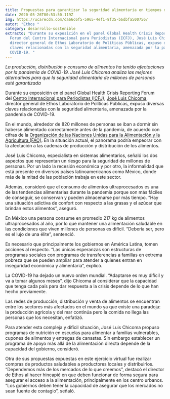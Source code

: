 ```yaml
---
title: Propuestas para garantizar la seguridad alimentaria en tiempos de COVID-19
date: 2020-05-26T00:53:50.119Z
img: https://ucarecdn.com/da66c6f5-5965-4ef1-8f35-b6dbfa500756/
autor: "Ethos "
category: desarrollo-sostenible
extracto: "Durante su exposición en el panel Global Health Crisis Reporting
  Forum del Centro Internacional para Periodistas (ICFJ), José Luis Chicoma,
  director general de Ethos Laboratorio de Políticas Públicas, expuso diversas
  claves relacionadas con la seguridad alimentaria, amenazada por la pandemia de
  COVID-19. "
---
```

*La producción, distribución y consumo de alimentos ha tenido afectaciones por la pandemia de COVID-19. José Luis Chicoma analiza las mejores alternativas para que la seguridad alimentaria de millones de personas esté garantizada*

Durante su exposición en el panel Global Health Crisis Reporting Forum del [Centro Internacional para Periodistas (ICFJ)](https://www.facebook.com/groups/147976783096008/), [José Luis Chicoma](https://www.ethos.org.mx/nosotros/equipo/jose-luis-chicoma/), director general de Ethos Laboratorio de Políticas Públicas, expuso diversas claves relacionadas con la seguridad alimentaria, amenazada por la pandemia de COVID-19. 

En el mundo, alrededor de 820 millones de personas se iban a dormir sin haberse alimentado correctamente antes de la pandemia, de acuerdo con cifras de la [Organización de las Naciones Unidas para la Alimentación y la Agricultura (FAO)](http://www.fao.org/home/es/). En la situación actual, el panorama podría empeorar con la afectación a las cadenas de producción y distribución de los alimentos. 

José Luis Chicoma, especialista en sistemas alimentarios, señaló los dos aspectos que representan un riesgo para la seguridad de millones de personas. Por un lado la recesión económica y por otro, la informalidad que está presente en diversos países latinoamericanos como México, donde más de la mitad de las población trabaja en este sector. 

Además, consideró que el consumo de alimentos ultraprocesados es una de las tendencias alimentarias durante la pandemia porque son más fáciles de conseguir, se conservan y pueden almacenarse por más tiempo. “Hay una situación adictiva de confort con respecto a las grasas y el azúcar que brindan estos alimentos”, aseguró. 

En México una persona consume en promedio 217 kg de alimentos ultraprocesados al año, por lo que mantener una alimentación saludable en las condiciones que viven millones de personas es difícil. “Debería ser, pero es el lujo de una élite”, sentenció. 

Es necesario que principalmente los gobiernos en América Latina, tomen acciones al respecto. “Las únicas esperanzas son estructuras de programas sociales con programas de transferencias a familias en extrema pobreza que se pueden ampliar para atender a quienes entran en inseguridad económica y alimentaria”, explicó. 

La COVID-19 ha dejado un nuevo orden mundial. “Adaptarse es muy difícil y va a tomar algunos meses”, dijo Chicoma al considerar que la capacidad que tenga cada país para dar respuesta a la crisis depende de lo que han hecho previamente. 

Las redes de producción, distribución y venta de alimentos se encuentran entre los sectores más afectados en el mundo ya que existe una paradoja: la producción agrícola y del mar continúa pero la comida no llega las personas que los necesitan, enfatizó. 

Para atender esta compleja y difícil situación, José Luis Chicoma propuso programas de nutrición en escuelas para alimentar a familias vulnerables, cupones de alimentos y entregas de canastas. Sin embargo establecer un programa de apoyo más allá de la alimentación directa depende de la capacidad del gobierno, consideró. 

Otra de sus propuestas expuestas en este ejercicio virtual fue realizar compras de productos saludables a productores locales y distribuirlos. “Dependemos más de los mercados de lo que creemos”, destacó el director de Ethos al hacer hincapié en que deben funcionar de forma segura para asegurar el acceso a la alimentación, principalmente en los centro urbanos. “Los gobiernos deben tener la capacidad de asegurar que los mercados no sean fuente de contagio”, señaló.